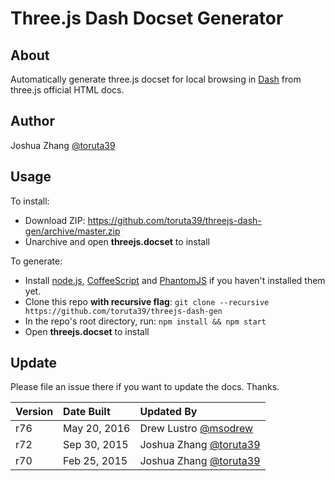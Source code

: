 Three.js Dash Docset Generator
==============================

## About

Automatically generate three.js docset for local browsing in [Dash](http://kapeli.com/dash) from three.js official HTML docs.

## Author
Joshua Zhang [@toruta39](https://twitter.com/toruta39)

## Usage

To install:

* Download ZIP: <https://github.com/toruta39/threejs-dash-gen/archive/master.zip>
* Unarchive and open **threejs.docset** to install

To generate:

* Install [node.js](http://nodejs.org/), [CoffeeScript](http://coffeescript.org/) and [PhantomJS](http://phantomjs.org/) if you haven't installed them yet.
* Clone this repo **with recursive flag**: `git clone --recursive https://github.com/toruta39/threejs-dash-gen`
* In the repo's root directory, run: `npm install && npm start`
* Open **threejs.docset** to install

## Update

Please file an issue there if you want to update the docs. Thanks.

| Version | Date Built | Updated By |
|:------------- |:------------- |:----- |
| r76 | May 20, 2016  | Drew Lustro [@msodrew](https://twitter.com/msodrew)    |
| r72 | Sep 30, 2015  | Joshua Zhang [@toruta39](https://twitter.com/toruta39) |
| r70 | Feb 25, 2015  | Joshua Zhang [@toruta39](https://twitter.com/toruta39) |
